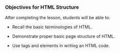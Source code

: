 ### Objectives for HTML Structure

After completing the lesson, students will be able to:

- Recall the basic terminologies of HTML.

- Demonstrate proper basic page structure of HTML.

- Use tags and elements in writing an HTML code.


